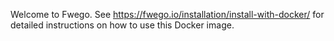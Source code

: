 Welcome to Fwego. See https://fwego.io/installation/install-with-docker/ for detailed instructions on 
how to use this Docker image.
